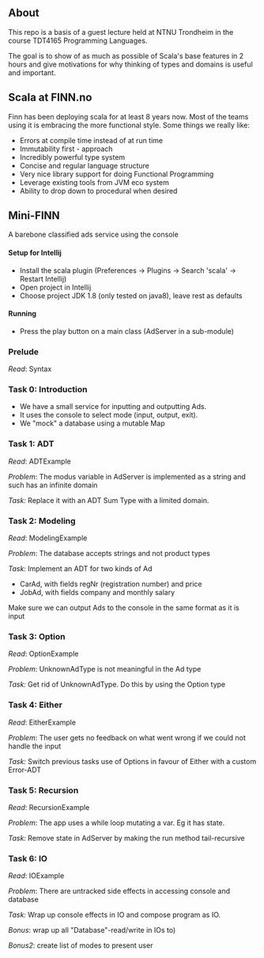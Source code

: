 ## About
This repo is a basis of a guest lecture held at NTNU Trondheim in the course TDT4165 Programming Languages.

The goal is to show of as much as possible of Scala's base features in 2 hours and give motivations for why
thinking of types and domains is useful and important.

## Scala at FINN.no
Finn has been deploying scala for at least 8 years now.
Most of the teams using it is embracing the more functional style.
Some things we really like:
- Errors at compile time instead of at run time
- Immutability first - approach
- Incredibly powerful type system
- Concise and regular language structure
- Very nice library support for doing Functional Programming
- Leverage existing tools from JVM eco system
- Ability to drop down to procedural when desired

## Mini-FINN
A barebone classified ads service using the console

#### Setup for Intellij
- Install the scala plugin (Preferences -> Plugins -> Search 'scala' -> Restart Intellij)
- Open project in Intellij
- Choose project JDK 1.8 (only tested on java8), leave rest as defaults

#### Running
- Press the play button on a main class (AdServer in a sub-module)

### Prelude 
*Read*: Syntax

### Task 0: Introduction
- We have a small service for inputting and outputting Ads.
- It uses the console to select mode (input, output, exit).
- We "mock" a database using a mutable Map

### Task 1: ADT
*Read*: ADTExample

*Problem*: The modus variable in AdServer is implemented as a string and such has an infinite domain

*Task:* Replace it with an ADT Sum Type with a limited domain.

### Task 2: Modeling
*Read*: ModelingExample

*Problem*: The database accepts strings and not product types

*Task:* Implement an ADT for two kinds of Ad

- CarAd, with fields regNr (registration number) and price
- JobAd, with fields company and monthly salary

Make sure we can output Ads to the console in the same format as it is input

### Task 3: Option
*Read*: OptionExample

*Problem*: UnknownAdType is not meaningful in the Ad type
 
*Task:* Get rid of UnknownAdType. Do this by using the Option type

### Task 4: Either
*Read*: EitherExample

*Problem*: The user gets no feedback on what went wrong if we could not handle the input

*Task:* Switch previous tasks use of Options in favour of Either with a custom Error-ADT

### Task 5: Recursion
*Read*: RecursionExample

*Problem*: The app uses a while loop mutating a var. Eg it has state.

*Task:* Remove state in AdServer by making the run method tail-recursive

### Task 6: IO
*Read*: IOExample

*Problem*: There are untracked side effects in accessing console and database

*Task:* Wrap up console effects in IO and compose program as IO. 

*Bonus*: wrap up all "Database"-read/write in IOs to)

*Bonus2*: create list of modes to present user